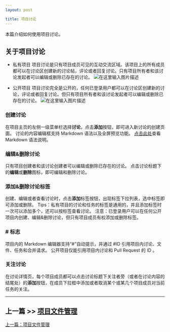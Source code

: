 ```yaml
---
layout: post

title: 项目讨论
---
```


本篇介绍如何使用项目讨论。

## 关于项目讨论

 - 私有项目
项目讨论是只有项目成员可见的互动交流区域。该项目上的所有成员都可以在讨论区创建新的讨论帖，评论或者回复讨论。只有项目所有者和该讨论发起者可以编辑或删除已存在的讨论。
![在这里输入图片描述][29]

 - 公开项目
项目讨论完全是公开的，任何已登录用户都可以在讨论区创建新的讨论，评论或者回复讨论。但只有项目所有者和该讨论发起者可以编辑或删除已存在的讨论。
![在这里输入图片描述][30]

### 创建讨论

在项目主页的左侧一级菜单栏选择**讨论**，点击**添加**按钮，即可进入新讨论的创建页面。
讨论的内容编辑框支持 Markdown 语法以及全屏预览功能。
[点击此处][31]查看 Markdown 语法说明。

### 编辑&删除讨论

只有项目创建者和该讨论创建者可以编辑或删除已存在的讨论。
点击讨论标题下的**编辑**或**删除**图标，即可编辑和删除讨论。

### 添加&删除讨论标签

创建、编辑或者查看讨论时，点击**添加**标签按钮，出现标签下拉列表，选中标签即可添加或删除。
Tips：私有项目的讨论和任务的标签是通用的，并且添加标签时一次可以添加多个，还可以按标签查看讨论。
注意：已登录用户可以在任何公开项目内创建、编辑&删除讨论，但只有项目成员有权添加或删除标签。

### # 标志

项目内的 Markdown 编辑器支持“#”自动提示，并通过 #ID 引用项目内讨论、文件、任务和合并请求。
公开项目仅能引用项目内讨论和 Pull Request 的 ID 。

###  关注讨论

在讨论详情页，每个项目成员都可以点击讨论标题下关注者旁（或者在讨论内容的结尾处）的**添加**按钮，在成员下拉框中添加或者取消某个或某几个项目成员对当前任务的关注。

---

## 上一篇 >> [项目文件管理](/help/doc/project/files.html)


   [28]: https://dn-coding-net-production-static.qbox.me/f09dbf3f-8a36-4cb3-9197-073e31e3951c.png?imageView2/2/w/800/h/800
  [29]: https://dn-coding-net-production-static.qbox.me/72516dfe-529a-4ed3-a20b-a8cdc2f249b9.png?imageView2/2/w/800/h/800
  [30]: https://dn-coding-net-production-static.qbox.me/a161eaef-b710-4151-bffb-2eea37c4093d.png?imageView2/2/w/800/h/800
  [31]: https://dn-coding-net-production-static.qbox.me/2d162819-3a56-4496-920f-6f5ad5ef2fc3.png?imageView2/2/w/800/h/800
  
  
  

  <div class="footer-nav">
  <div class="left-nav"><i class="fa fa-angle-left"></i><a href="/help/doc/project/files.html">上一篇：项目文件管理</a></div>
  </div>


